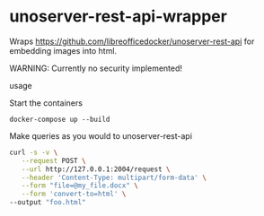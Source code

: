 # unoserver-rest-api-wrapper

Wraps https://github.com/libreofficedocker/unoserver-rest-api for embedding images into html.

WARNING: Currently no security implemented!

usage


Start the containers
```
docker-compose up --build
```

Make queries as you would to unoserver-rest-api
```bash
curl -s -v \
   --request POST \
   --url http://127.0.0.1:2004/request \
   --header 'Content-Type: multipart/form-data' \
   --form "file=@my_file.docx" \
   --form 'convert-to=html' \
--output "foo.html"
```